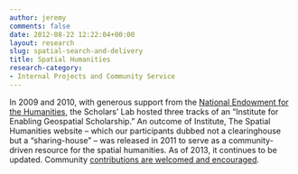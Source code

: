 ```yaml
---
author: jeremy
comments: false
date: 2012-08-22 12:22:04+00:00
layout: research
slug: spatial-search-and-delivery
title: Spatial Humanities
research-category:
- Internal Projects and Community Service
---
```


In 2009 and 2010, with generous support from the [National Endowment for the Humanities](http://www.neh.gov/odh/), the Scholars’ Lab hosted three tracks of an “Institute for Enabling Geospatial Scholarship.” An outcome of Institute, The Spatial Humanities website – which our participants dubbed not a clearinghouse but a “sharing-house” – was released in 2011 to serve as a community-driven resource for the spatial humanities. As of 2013, it continues to be updated. Community [contributions are welcomed and encouraged](http://spatial.scholarslab.org/contribute). 
	
